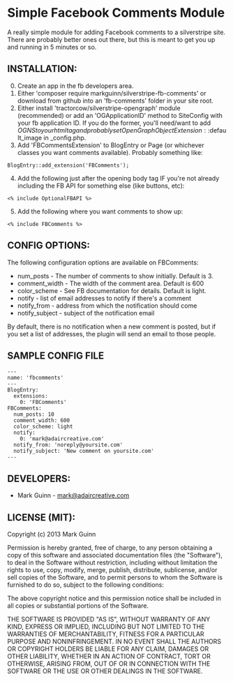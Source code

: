 Simple Facebook Comments Module
===============================

A really simple module for adding Facebook comments to a silverstripe site. There
are probably better ones out there, but this is meant to get you up and running
in 5 minutes or so.

INSTALLATION:
-------------
0. Create an app in the fb developers area.
1. Either 'composer require markguinn/silverstripe-fb-comments' or download from github into
   an 'fb-comments' folder in your site root.
2. Either install 'tractorcow/silverstripe-opengraph' module (recommended) or add an 'OGApplicationID'
   method to SiteConfig with your fb application ID. If you do the former, you'll need/want to add $OGNS
   to your html tag and probably set OpenGraphObjectExtension::$default_image in _config.php.
3. Add 'FBCommentsExtension' to BlogEntry or Page (or whichever classes you want comments available).
   Probably something like:
```
BlogEntry::add_extension('FBComments');
```
4. Add the following just after the opening body tag IF you're not already including the FB API for
   something else (like buttons, etc):
```
<% include OptionalFBAPI %>
```
5. Add the following where you want comments to show up:
```
<% include FBComments %>
```

CONFIG OPTIONS:
---------------
The following configuration options are available on FBComments:
* num_posts - The number of comments to show initially. Default is 3.
* comment_width - The width of the comment area. Default is 600
* color_scheme - See FB documentation for details. Default is light.
* notify - list of email addresses  to notify if there's a comment
* notify_from - address from which the notification should come
* notify_subject - subject of the notification email

By default, there is no notification when a new comment is posted, but if
you set a list of addresses, the plugin will send an email to those people.

SAMPLE CONFIG FILE
------------------
```
---
name: 'fbcomments'
---
BlogEntry:
  extensions:
    0: 'FBComments'
FBComments:
  num_posts: 10
  comment_width: 600
  color_scheme: light
  notify:
    0: 'mark@adaircreative.com'
  notify_from: 'noreply@yoursite.com'
  notify_subject: 'New comment on yoursite.com'
---
```


DEVELOPERS:
-----------
* Mark Guinn - mark@adaircreative.com

LICENSE (MIT):
--------------
Copyright (c) 2013 Mark Guinn

Permission is hereby granted, free of charge, to any person obtaining a copy of
this software and associated documentation files (the "Software"), to deal in
the Software without restriction, including without limitation the rights to use,
copy, modify, merge, publish, distribute, sublicense, and/or sell copies of the
Software, and to permit persons to whom the Software is furnished to do so, subject
to the following conditions:

The above copyright notice and this permission notice shall be included in all copies
or substantial portions of the Software.

THE SOFTWARE IS PROVIDED "AS IS", WITHOUT WARRANTY OF ANY KIND, EXPRESS OR IMPLIED,
INCLUDING BUT NOT LIMITED TO THE WARRANTIES OF MERCHANTABILITY, FITNESS FOR A PARTICULAR
PURPOSE AND NONINFRINGEMENT. IN NO EVENT SHALL THE AUTHORS OR COPYRIGHT HOLDERS BE LIABLE
FOR ANY CLAIM, DAMAGES OR OTHER LIABILITY, WHETHER IN AN ACTION OF CONTRACT, TORT OR
OTHERWISE, ARISING FROM, OUT OF OR IN CONNECTION WITH THE SOFTWARE OR THE USE OR OTHER
DEALINGS IN THE SOFTWARE.